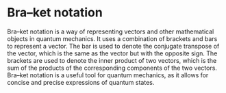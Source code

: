 # Bra–ket notation

Bra–ket notation is a way of representing vectors and other mathematical objects in quantum mechanics. It uses a combination of brackets and bars to represent a vector. The bar is used to denote the conjugate transpose of the vector, which is the same as the vector but with the opposite sign. The brackets are used to denote the inner product of two vectors, which is the sum of the products of the corresponding components of the two vectors. Bra–ket notation is a useful tool for quantum mechanics, as it allows for concise and precise expressions of quantum states.
